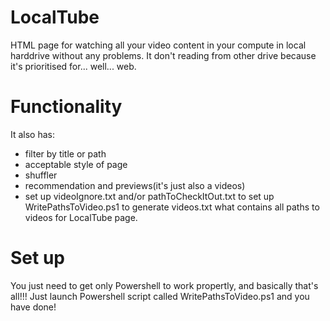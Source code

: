 # LocalTube
HTML page for watching all your video content in your compute in local harddrive without any problems.
It don't reading from other drive because it's prioritised for... well... web.
# Functionality
It also has:
- filter by title or path
- acceptable style of page
- shuffler
- recommendation and previews(it's just also a videos)
- set up videoIgnore.txt and/or pathToCheckItOut.txt to set up WritePathsToVideo.ps1 to generate videos.txt what contains all paths to videos for LocalTube page.
# Set up
You just need to get only Powershell to work propertly, and basically that's all!!! Just launch Powershell script called WritePathsToVideo.ps1 and you have done!
